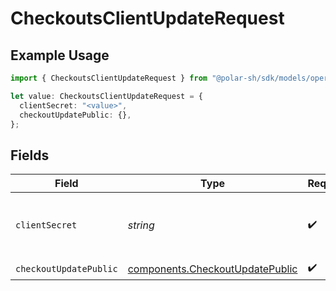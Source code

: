 # CheckoutsClientUpdateRequest

## Example Usage

```typescript
import { CheckoutsClientUpdateRequest } from "@polar-sh/sdk/models/operations/checkoutsclientupdate.js";

let value: CheckoutsClientUpdateRequest = {
  clientSecret: "<value>",
  checkoutUpdatePublic: {},
};
```

## Fields

| Field                                                                              | Type                                                                               | Required                                                                           | Description                                                                        |
| ---------------------------------------------------------------------------------- | ---------------------------------------------------------------------------------- | ---------------------------------------------------------------------------------- | ---------------------------------------------------------------------------------- |
| `clientSecret`                                                                     | *string*                                                                           | :heavy_check_mark:                                                                 | The checkout session client secret.                                                |
| `checkoutUpdatePublic`                                                             | [components.CheckoutUpdatePublic](../../models/components/checkoutupdatepublic.md) | :heavy_check_mark:                                                                 | N/A                                                                                |